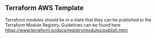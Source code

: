 ## Terraform AWS Template

Terraform modules should be in a state that they can be published to the Terraform Module Registry. Guidelines can be 
found here https://www.terraform.io/docs/registry/modules/publish.html